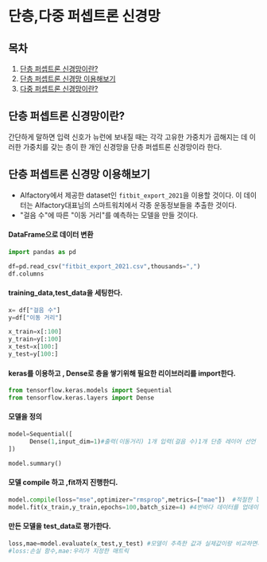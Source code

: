 단층,다중 퍼셉트론 신경망
=====
## 목차
1. [단층 퍼셉트론 신경망이란?](#-단층-퍼셉트론-신경망이란?)
2. [단층 퍼셉트론 신경망 이용해보기](#-단층-퍼셉트론-신경망-이용해보기)  
3. [다중 퍼셉트론 신경망이란?](#-다중-퍼셉트론-신경망이란?)

## 단층 퍼셉트론 신경망이란?
간단하게 말하면 입력 신호가 뉴런에 보내질 때는 각각 고유한 가중치가 곱해지는 데 이러한 가중치를 갖는 층이 한 개인 신경망을 단층 퍼셉트론 신경망이라 한다.


## 단층 퍼셉트론 신경망 이용해보기
- AIfactory에서 제공한 dataset인  `fitbit_export_2021`을 이용할 것이다. 이 데이터는 AIfactory대표님의 스마트워치에서 각종 운동정보들을 추출한 것이다.
- "걸음 수"에 따른 "이동 거리"를 예측하는 모델을 만들 것이다.
#### DataFrame으로 데이터 변환
```python 
import pandas as pd

df=pd.read_csv("fitbit_export_2021.csv",thousands=",")
df.columns
```
#### training_data,test_data을 세팅한다.
```python
x= df["걸음 수"]
y=df["이동 거리"]

x_train=x[:100]
y_train=y[:100]
x_test=x[100:]
y_test=y[100:]
```

#### keras를 이용하고 , Dense로 층을 쌓기위해 필요한 리이브러리를 import한다. 
```python
from tensorflow.keras.models import Sequential
from tensorflow.keras.layers import Dense 
```

#### 모델을 정의 
```python
model=Sequential([
      Dense(1,input_dim=1)#출력(이동거리) 1개 입력(걸음 수)1개 단층 레이어 선언
])

model.summary()
```
#### 모델 compile 하고 ,fit까지 진행한디.
```python
model.compile(loss="mse",optimizer="rmsprop",metrics=["mae"])  #적절한 loss,optimizer을 고르고 평가척도인 metrics를 mae로 설정
model.fit(x_train,y_train,epochs=100,batch_size=4) #4번바다 데이터를 업데이트하고 100번을 반복
````
#### 만든 모델을 test_data로 평가한다.
```python
loss,mae=model.evaluate(x_test,y_test) #모델이 추측한 값과 실제값이랑 비교하면서 채점
#loss:손실 함수,mae:우리가 지정한 매트릭
```

##
